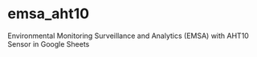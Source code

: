 # emsa_aht10
Environmental Monitoring Surveillance and Analytics (EMSA) with AHT10 Sensor in Google Sheets
